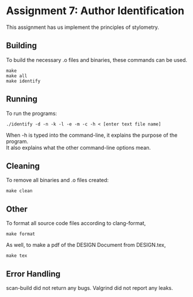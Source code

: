 # Assignment 7: Author Identification

This assignment has us implement the principles of stylometry.

## Building

To build the necessary .o files and binaries, these commands can be used.

```
make
make all
make identify
```

## Running

To run the programs:

```
./identify -d -n -k -l -e -m -c -h < [enter text file name]
```

When -h is typed into the command-line, it explains the purpose of the program.\
It also explains what the other command-line options mean.

## Cleaning

To remove all binaries and .o files created:

```
make clean
```

## Other

To format all source code files according to clang-format, 

```
make format
```

As well, to make a pdf of the DESIGN Document from DESIGN.tex,

```
make tex
```

## Error Handling
scan-build did not return any bugs.
Valgrind did not report any leaks.
